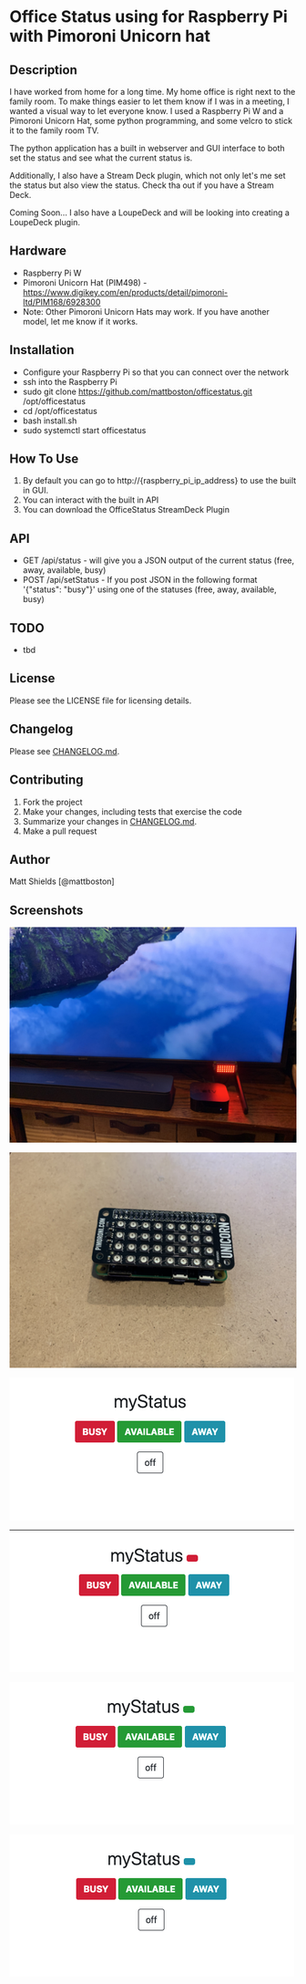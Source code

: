 # Office Status using for Raspberry Pi with Pimoroni Unicorn hat

## Description

I have worked from home for a long time.  My home office is right next to the family room.  To make things easier to let them know if I was in a meeting, I wanted a visual way to let everyone know.  I used a Raspberry Pi W and a Pimoroni Unicorn Hat, some python programming, and some velcro to stick it to the family room TV.  

The python application has a built in webserver and GUI interface to both set the status and see what the current status is.

Additionally, I also have a Stream Deck plugin, which not only let's me set the status but also view the status.  Check tha out if you have a Stream Deck.

Coming Soon... I also have a LoupeDeck and will be looking into creating a LoupeDeck plugin.

## Hardware

* Raspberry Pi W
* Pimoroni Unicorn Hat (PIM498) - https://www.digikey.com/en/products/detail/pimoroni-ltd/PIM168/6928300
* Note: Other Pimoroni Unicorn Hats may work.  If you have another model, let me know if it works.

## Installation

* Configure your Raspberry Pi so that you can connect over the network
* ssh into the Raspberry Pi
* sudo git clone https://github.com/mattboston/officestatus.git /opt/officestatus
* cd /opt/officestatus
* bash install.sh
* sudo systemctl start officestatus

## How To Use

1. By default you can go to http://{raspberry_pi_ip_address} to use the built in GUI.
2. You can interact with the built in API 
3. You can download the OfficeStatus StreamDeck Plugin

## API

* GET /api/status - will give you a JSON output of the current status (free, away, available, busy)
* POST /api/setStatus - If you post JSON in the following format '{"status": "busy"}' using one of the statuses (free, away, available, busy)

## TODO

* tbd

## License

Please see the LICENSE file for licensing details.

## Changelog

Please see [CHANGELOG.md](CHANGELOG.md).

## Contributing

1. Fork the project
2. Make your changes, including tests that exercise the code
3. Summarize your changes in [CHANGELOG.md](CHANGELOG.md).
4. Make a pull request

## Author

Matt Shields [@mattboston]

## Screenshots

![In Use](screenshots/in_use.jpeg?raw=true "In Use")

![Raspberry Pi W & Pimoroni Unicorn Hat](screenshots/RaspberryPiW-PimoroniUnicornHat.jpeg?raw=true "Raspberry Pi W & Pimoroni Unicorn Hat")

![GUI Free](screenshots/gui_free.png?raw=true "GUI Free")

![GUI Busy](screenshots/gui_busy.png?raw=true "GUI Busy")

![GUI Available](screenshots/gui_available.png?raw=true "GUI Available")

![GUI Away](screenshots/gui_away.png?raw=true "GUI Away")